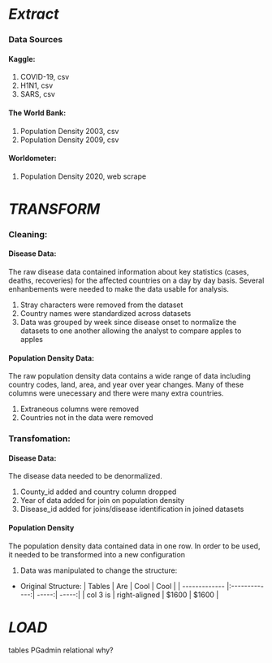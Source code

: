 # ***Extract*** 
### Data Sources
#### Kaggle: 
1. COVID-19, csv
2. H1N1, csv
3. SARS, csv

#### The World Bank:
1. Population Density 2003, csv
2. Population Density 2009, csv

#### Worldometer:
1. Population Density 2020, web scrape 


# ***TRANSFORM***
### Cleaning:
#### Disease Data:
The raw disease data contained information about key statistics (cases, deaths, recoveries) for the affected countries on a day by day basis. Several enhanbements were needed to make the data usable for analysis. 

1. Stray characters were removed from the dataset 
2. Country names were standardized across datasets
3. Data was grouped by week since disease onset to normalize the datasets to one another allowing the analyst to compare apples to apples 

#### Population Density Data:
The raw population density data contains a wide range of data including country codes, land, area, and year over year changes. Many of these columns were unecessary and there were many extra countries. 

1. Extraneous columns were removed
2. Countries not in the data were removed

### Transfomation:
#### Disease Data:
The disease data needed to be denormalized. 

1. County_id added and country column dropped 
2. Year of data added for join on population density
3. Disease_id added for joins/disease identification in joined datasets

#### Population Density
The population density data contained data in one row. In order to be used, it needed to be transformed into a new configuration 

1. Data was manipulated to change the structure:
* Original Structure:
| Tables        | Are           | Cool  | Cool  |
| ------------- |:-------------:| -----:| -----:|
| col 3 is      | right-aligned | $1600 | $1600 |




# ***LOAD***
tables
PGadmin
relational
why?
